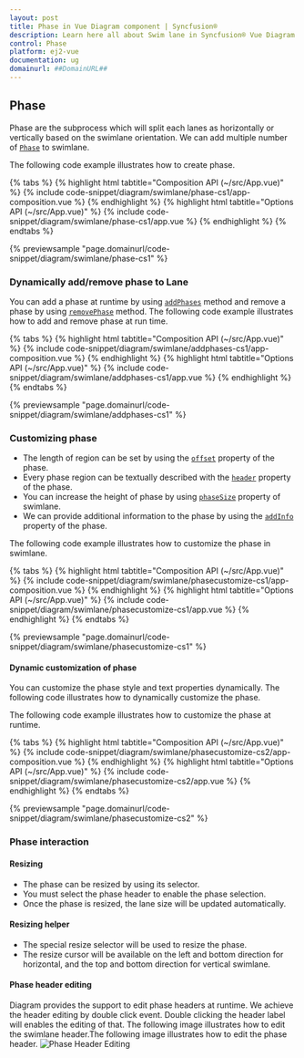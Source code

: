 ```yaml
---
layout: post
title: Phase in Vue Diagram component | Syncfusion®
description: Learn here all about Swim lane in Syncfusion® Vue Diagram component of Syncfusion Essential® JS 2 and more.
control: Phase 
platform: ej2-vue
documentation: ug
domainurl: ##DomainURL##
---
```


## Phase

Phase are the subprocess which will split each lanes as horizontally or vertically based on the swimlane orientation. We can add multiple number of [`Phase`](https://ej2.syncfusion.com/vue/documentation/api/diagram/phaseModel/) to swimlane.

The following code example illustrates how to create phase.

{% tabs %}
{% highlight html tabtitle="Composition API (~/src/App.vue)" %}
{% include code-snippet/diagram/swimlane/phase-cs1/app-composition.vue %}
{% endhighlight %}
{% highlight html tabtitle="Options API (~/src/App.vue)" %}
{% include code-snippet/diagram/swimlane/phase-cs1/app.vue %}
{% endhighlight %}
{% endtabs %}
        
{% previewsample "page.domainurl/code-snippet/diagram/swimlane/phase-cs1" %}

### Dynamically add/remove phase to Lane

You can add a phase at runtime by using [`addPhases`](https://ej2.syncfusion.com/vue/documentation/api/diagram/#addphases) method and remove a phase by using [`removePhase`](https://ej2.syncfusion.com/vue/documentation/api/diagram/#removephase) method. The following code example illustrates how to add and remove phase at run time.

{% tabs %}
{% highlight html tabtitle="Composition API (~/src/App.vue)" %}
{% include code-snippet/diagram/swimlane/addphases-cs1/app-composition.vue %}
{% endhighlight %}
{% highlight html tabtitle="Options API (~/src/App.vue)" %}
{% include code-snippet/diagram/swimlane/addphases-cs1/app.vue %}
{% endhighlight %}
{% endtabs %}
        
{% previewsample "page.domainurl/code-snippet/diagram/swimlane/addphases-cs1" %}

### Customizing phase

* The length of region can be set by using the  [`offset`](https://ej2.syncfusion.com/vue/documentation/api/diagram/phaseModel/#offset) property of the phase.
* Every phase region can be textually described with the [`header`](https://ej2.syncfusion.com/vue/documentation/api/diagram/headerModel/) property of the phase.
* You can increase the height of phase by using [`phaseSize`](https://ej2.syncfusion.com/vue/documentation/api/diagram/swimLaneModel/#phasesize) property of swimlane.
* We can provide additional information to the phase by using the [`addInfo`](https://ej2.syncfusion.com/vue/documentation/api/diagram/phaseModel/#addInfo) property of the phase.

The following code example illustrates how to customize the phase in swimlane.

{% tabs %}
{% highlight html tabtitle="Composition API (~/src/App.vue)" %}
{% include code-snippet/diagram/swimlane/phasecustomize-cs1/app-composition.vue %}
{% endhighlight %}
{% highlight html tabtitle="Options API (~/src/App.vue)" %}
{% include code-snippet/diagram/swimlane/phasecustomize-cs1/app.vue %}
{% endhighlight %}
{% endtabs %}
        
{% previewsample "page.domainurl/code-snippet/diagram/swimlane/phasecustomize-cs1" %}

#### Dynamic customization of phase

You can customize the phase style and text properties dynamically. The following code illustrates how to dynamically customize the phase.

The following code example illustrates how to customize the phase at runtime.

{% tabs %}
{% highlight html tabtitle="Composition API (~/src/App.vue)" %}
{% include code-snippet/diagram/swimlane/phasecustomize-cs2/app-composition.vue %}
{% endhighlight %}
{% highlight html tabtitle="Options API (~/src/App.vue)" %}
{% include code-snippet/diagram/swimlane/phasecustomize-cs2/app.vue %}
{% endhighlight %}
{% endtabs %}
        
{% previewsample "page.domainurl/code-snippet/diagram/swimlane/phasecustomize-cs2" %}

### Phase interaction

#### Resizing

* The phase can be resized by using its selector.
* You must select the phase header to enable the phase selection.
* Once the phase is resized, the lane size will be updated automatically.

#### Resizing helper

* The special resize selector will be used to resize the phase.
* The resize cursor will be available on the left and bottom direction for horizontal, and the top and bottom direction for vertical swimlane.

#### Phase header editing

Diagram provides the support to edit phase headers at runtime. We achieve the header editing by double click event. Double clicking the header label will enables the editing of that. The following image illustrates how to edit the swimlane header.The following image illustrates how to edit the phase header. ![Phase Header Editing](../images/phase-header-edit.gif)

